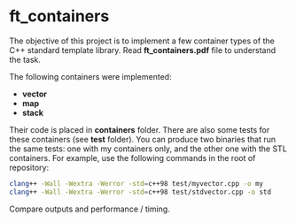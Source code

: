 # ft_containers
The objective of this project is to implement a few container types of the C++ standard template library. Read **ft_containers.pdf** file to understand the task.

The following containers were implemented:
* **vector**
* **map**
* **stack**

Their code is placed in **containers** folder.
There are also some tests for these containers (see **test** folder). You can produce two binaries that run the same tests: one with my containers
only, and the other one with the STL containers. For example, use the following commands in the root of repository:
```bash
clang++ -Wall -Wextra -Werror -std=c++98 test/myvector.cpp -o my
clang++ -Wall -Wextra -Werror -std=c++98 test/stdvector.cpp -o std
```
Compare outputs and performance / timing.
